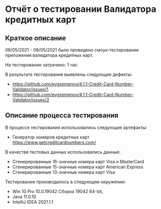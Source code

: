 # Отчёт о тестировании Валидатора кредитных карт

## Краткое описание

08/05/2021 - 08/05/2021 было проведено смоук-тестирование приложения валидатора кредитных карт.

На тестирование затрачено: 1 час 

В результате тестирования выявлены следующие дефекты:
* https://github.com/evgsemenov/4.1.1-Credit-Card-Number-Validator/issues/1
* https://github.com/evgsemenov/4.1.1-Credit-Card-Number-Validator/issues/2


## Описание процесса тестирования

В процессе тестирования использовались следующие артефакты:
* Генератор номеров кредитных карт https://www.getcreditcardnumbers.com/


В качестве тестовых данных использовались данные:
* Сгенерированные 16-значные номера карт Visa и MasterCard
* Сгенерированные 15-значные номера карт American Express
* Сгенерированные 13-значные номера карт Visa


Тестирование производилось в следующем окружении:
* Win 10 Pro 10.0.19042 Сборка 19042 64-bit, 
* Java 11.0.10
* IntelliJ IDEA 2021.1.1
